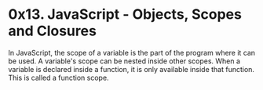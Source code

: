 # 0x13. JavaScript - Objects, Scopes and Closures

In JavaScript, the scope of a variable is the part of the program where it can be used. A variable's scope can be nested inside other scopes.
When a variable is declared inside a function, it is only available inside that function. This is called a function scope.
